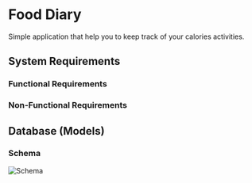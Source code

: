 # Food Diary #
Simple application that help you to keep track of your calories activities.

## System Requirements ##
### Functional Requirements ###


### Non-Functional Requirements ###







## Database (Models) ##
### Schema ###
![Schema](https://user-images.githubusercontent.com/77211992/151733862-e47ee67c-bd84-43bd-8a71-1751dad770e9.svg)
